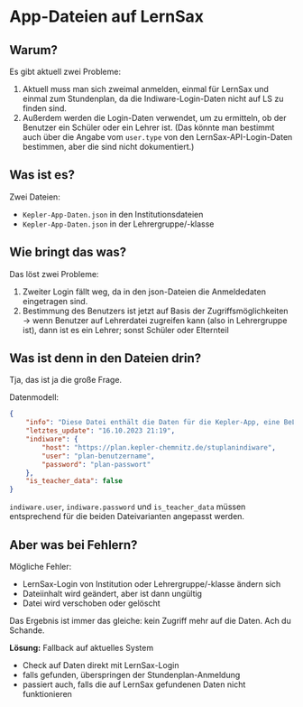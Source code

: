 # App-Dateien auf LernSax

## Warum?

Es gibt aktuell zwei Probleme:

1. Aktuell muss man sich zweimal anmelden, einmal für LernSax und einmal zum Stundenplan, da die Indiware-Login-Daten nicht auf LS zu finden sind.
2. Außerdem werden die Login-Daten verwendet, um zu ermitteln, ob der Benutzer ein Schüler oder ein Lehrer ist.
(Das könnte man bestimmt auch über die Angabe vom `user.type` von den LernSax-API-Login-Daten bestimmen, aber die sind nicht dokumentiert.)

## Was ist es?

Zwei Dateien:

- `Kepler-App-Daten.json` in den Institutionsdateien
- `Kepler-App-Daten.json` in der Lehrergruppe/-klasse

## Wie bringt das was?

Das löst zwei Probleme:

1. Zweiter Login fällt weg, da in den json-Dateien die Anmeldedaten eingetragen sind.
2. Bestimmung des Benutzers ist jetzt auf Basis der Zugriffsmöglichkeiten -> wenn Benutzer auf Lehrerdatei zugreifen kann (also in Lehrergruppe ist), dann ist es ein Lehrer; sonst Schüler oder Elternteil

## Was ist denn in den Dateien drin?

Tja, das ist ja die große Frage.

Datenmodell:

```json
{
    "info": "Diese Datei enthält die Daten für die Kepler-App, eine BeLL von Antonio A.",
    "letztes_update": "16.10.2023 21:19",
    "indiware": {
        "host": "https://plan.kepler-chemnitz.de/stuplanindiware",
        "user": "plan-benutzername",
        "password": "plan-passwort"
    },
    "is_teacher_data": false
}
```

`indiware.user`, `indiware.password` und `is_teacher_data` müssen entsprechend für die beiden Dateivarianten angepasst werden.

## Aber was bei Fehlern?

Mögliche Fehler:

- LernSax-Login von Institution oder Lehrergruppe/-klasse ändern sich
- Dateiinhalt wird geändert, aber ist dann ungültig
- Datei wird verschoben oder gelöscht

Das Ergebnis ist immer das gleiche: kein Zugriff mehr auf die Daten. Ach du Schande.

**Lösung:** Fallback auf aktuelles System

- Check auf Daten direkt mit LernSax-Login
- falls gefunden, überspringen der Stundenplan-Anmeldung
- passiert auch, falls die auf LernSax gefundenen Daten nicht funktionieren
